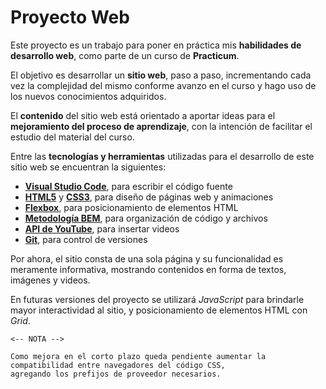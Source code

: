 # Proyecto Web

Este proyecto es un trabajo para poner en práctica mis **habilidades de desarrollo web**, como parte de un curso de **Practicum**.

El objetivo es desarrollar un **sitio web**, paso a paso, incrementando cada vez la complejidad del mismo conforme avanzo en el curso y hago uso de los nuevos conocimientos adquiridos.

El **contenido** del sitio web está orientado a aportar ideas para el **mejoramiento del proceso de aprendizaje**, con la intención de facilitar el estudio del material del curso.

Entre las **tecnologías y herramientas** utilizadas para el desarrollo de este sitio web se encuentran la siguientes:

- [**Visual Studio Code**](https://code.visualstudio.com/), para escribir el código fuente
- [**HTML5**](https://html.spec.whatwg.org/) y [**CSS3**](https://www.w3.org/TR/CSS/), para diseño de páginas web y animaciones
- [**Flexbox**](https://developer.mozilla.org/en-US/docs/Web/CSS/CSS_Flexible_Box_Layout), para posicionamiento de elementos HTML
- [**Metodología BEM**](https://en.bem.info/), para organización de código y archivos
- [**API de YouTube**](https://developers.google.com/youtube/iframe_api_reference), para insertar videos
- [**Git**](https://git-scm.com/), para control de versiones

Por ahora, el sitio consta de una sola página y su funcionalidad es meramente informativa, mostrando contenidos en forma de textos, imágenes y videos.

En futuras versiones del proyecto se utilizará _JavaScript_ para brindarle mayor interactividad al sitio, y posicionamiento de elementos HTML con _Grid_.

```
<-- NOTA -->

Como mejora en el corto plazo queda pendiente aumentar la compatibilidad entre navegadores del código CSS,
agregando los prefijos de proveedor necesarios.
```
